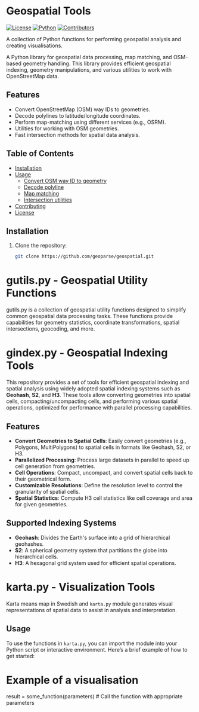 # Geospatial Tools

[![License](https://img.shields.io/github/license/geoparse/geospatial)](https://github.com/geoparse/geospatial/blob/main/LICENSE)
[![Python](https://img.shields.io/badge/python-3.x-blue.svg)](https://www.python.org/)
[![Contributors](https://img.shields.io/github/contributors/geoparse/geospatial)](https://github.com/geoparse/geospatial/graphs/contributors)

A collection of Python functions for performing geospatial analysis and creating visualisations.

A Python library for geospatial data processing, map matching, and OSM-based geometry handling. This library provides efficient geospatial indexing, geometry manipulations, and various utilities to work with OpenStreetMap data.

## Features

- Convert OpenStreetMap (OSM) way IDs to geometries.
- Decode polylines to latitude/longitude coordinates.
- Perform map-matching using different services (e.g., OSRM).
- Utilities for working with OSM geometries.
- Fast intersection methods for spatial data analysis.

## Table of Contents

- [Installation](#installation)
- [Usage](#usage)
  - [Convert OSM way ID to geometry](#convert-osm-way-id-to-geometry)
  - [Decode polyline](#decode-polyline)
  - [Map matching](#map-matching)
  - [Intersection utilities](#intersection-utilities)
- [Contributing](#contributing)
- [License](#license)

## Installation

1. Clone the repository:

   ```bash
   git clone https://github.com/geoparse/geospatial.git

# gutils.py - Geospatial Utility Functions

gutils.py is a collection of geospatial utility functions designed to simplify common geospatial data processing tasks. These functions provide capabilities for geometry statistics, coordinate transformations, spatial intersections, geocoding, and more.



# gindex.py - Geospatial Indexing Tools

This repository provides a set of tools for efficient geospatial indexing and spatial analysis using widely adopted spatial indexing systems such as **Geohash**, **S2**, and **H3**. These tools allow converting geometries into spatial cells, compacting/uncompacting cells, and performing various spatial operations, optimized for performance with parallel processing capabilities.

## Features

- **Convert Geometries to Spatial Cells**: Easily convert geometries (e.g., Polygons, MultiPolygons) to spatial cells in formats like Geohash, S2, or H3.
- **Parallelized Processing**: Process large datasets in parallel to speed up cell generation from geometries.
- **Cell Operations**: Compact, uncompact, and convert spatial cells back to their geometrical form.
- **Customizable Resolutions**: Define the resolution level to control the granularity of spatial cells.
- **Spatial Statistics**: Compute H3 cell statistics like cell coverage and area for given geometries.

## Supported Indexing Systems

- **Geohash**: Divides the Earth's surface into a grid of hierarchical geohashes.
- **S2**: A spherical geometry system that partitions the globe into hierarchical cells.
- **H3**: A hexagonal grid system used for efficient spatial operations.

# karta.py - Visualization Tools

Karta means map in Swedish and `karta.py` module generates visual representations of spatial data to assist in analysis and interpretation.

## Usage

To use the functions in `karta.py`, you can import the module into your Python script or interactive environment. Here’s a brief example of how to get started:

# Example of a visualisation
result = some_function(parameters)  # Call the function with appropriate parameters

